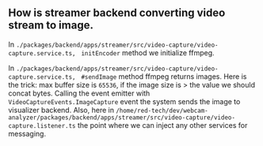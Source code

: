## How is streamer backend converting video stream to image.

In
`./packages/backend/apps/streamer/src/video-capture/video-capture.service.ts, ` `initEncoder` method we initialize ffmpeg.

In
`./packages/backend/apps/streamer/src/video-capture/video-capture.service.ts, ` `#sendImage` method ffmpeg returns images. Here is the trick: max buffer size is `65536`, if the image size is > the value we should concat bytes. Calling the event emitter with `VideoCaptureEvents.ImageCapture` event the system sends the image to visualizer backend. Also, here in `/home/red-tech/dev/webcam-analyzer/packages/backend/apps/streamer/src/video-capture/video-capture.listener.ts` the point where we can inject any other services for messaging.
